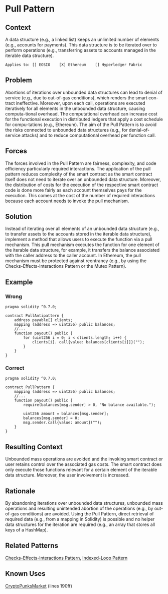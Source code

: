 # Pull Pattern
## Context
A data structure (e.g., a linked list) keeps an unlimited number of elements (e.g., accounts for payments). This data structure is to be iterated over to perform operations (e.g., transferring assets to accounts managed in the iterable data structure).

``Applies to: [] EOSIO    [X] Ethereum    [] Hyperledger Fabric``
## Problem
Abortions of iterations over unbounded data structures can lead to denial of service (e.g., due to out-of-gas conditions), which renders the smart con-tract ineffective. Moreover, upon each call, operations are executed iteratively for all elements in the unbounded data structure, causing computa-tional overhead. The computational overhead can increase cost for the functional execution in distributed ledgers that apply a cost schedule for compu-tations (e.g., Ethereum). The aim of the Pull Pattern is to avoid the risks connected to unbounded data structures (e.g., for denial-of-service attacks) and to reduce computational overhead per function call.

## Forces
The forces involved in the Pull Pattern are fairness, complexity, and code efficiency particularly required interactions. The application of the pull pattern reduces complexity of the smart contract as the smart contract itself does not need to iterate over an unbounded data structure. Moreover, the distribution of costs for the execution of the respective smart contract code is done more fairly as each account themselves pays for the execution. This comes at the cost of the number of required interactions because each account needs to invoke the pull mechanism. 

## Solution
Instead of iterating over all elements of an unbounded data structure (e.g., to transfer assets to the accounts stored in the iterable data structure), implement a method that allows users to execute the function via a pull mechanism. This pull mechanism executes the function for one element of the iterable data structure, for example, it transfers the balance associated with the caller address to the caller account. In Ethereum, the pull mechanism must be protected against reentrancy (e.g., by using the Checks-Effects-Interactions Pattern or the Mutex Pattern).

## Example
### Wrong
```Solidity
pragma solidity ^0.7.0;

contract PullAntipattern {
    address payable[] clients;
    mapping (address => uint256) public balances;
    //...
    function payout() public {
        for (uint256 i = 0; i < clients.length; i++) {
            clients[i]. call{value: balances[clients[i]]}("");
        }
    }
}
```
### Correct
```Solidity
pragma solidity ^0.7.0;

contract PullPattern {
    mapping (address => uint256) public balances;
    //...
    function payout() public {
        require(balances[msg.sender] > 0, "No balance available.");

        uint256 amount = balances[msg.sender];
        balances[msg.sender] = 0;
        msg.sender.call{value: amount}("");
    }
}
```
## Resulting Context
Unbounded mass operations are avoided and the invoking smart contract or user retains control over the associated gas costs. The smart contract does only execute those functions relevant for a certain element of the iterable data structure. Moreover, the user involvement is increased.

## Rationale
By abandoning iterations over unbounded data structures, unbounded mass operations and resulting unintended abortion of the operations (e.g., by out-of-gas conditions) are avoided. Using the Pull Pattern, direct retrieval of required data (e.g., from a mapping in Solidity) is possible and no helper data structures for the iteration are required (e.g., an array that stores all keys of a HashMap).

## Related Patterns
[Checks-Effects-Interactions Pattern](/Idioms/Checks-Effects-Interactions%20Pattern/README.md#context), [Indexed-Loop Pattern](/Design%20Patterns/Indexed-Loop%20Pattern/README.md#context)

## Known Uses
[CryptoPunksMarket](https://etherscan.io/address/0xb47e3cd837dDF8e4c57F05d70Ab865de6e193BBB#code) (lines 190ff)
